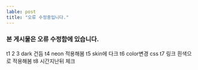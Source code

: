 ```yaml
---
lable: post
title: "오류 수정중입니다."
---
```

### 본 게시물은 오류 수정함에 있습니다.
t1 2 3 dark 건듬
t4 neon 적용해봄
t5 skin에 다크
t6 color변경 css
t7 링크 흰색으로 적용해봄
t8 시간지난뒤 체크
